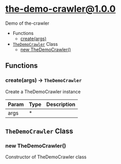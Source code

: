 # the-demo-crawler@1.0.0

Demo of the-crawler

+ Functions
  + [create(args)](#the-demo-crawler-function-create)
+ [`TheDemoCrawler`](#the-demo-crawler-classes) Class
  + [new TheDemoCrawler()](#the-demo-crawler-classes-the-demo-crawler-constructor)

## Functions

<a class='md-heading-link' name="the-demo-crawler-function-create" ></a>

### create(args) -> `TheDemoCrawler`

Create a TheDemoCrawler instance

| Param | Type | Description |
| ----- | --- | -------- |
| args | * |  |



<a class='md-heading-link' name="the-demo-crawler-classes"></a>

## `TheDemoCrawler` Class






<a class='md-heading-link' name="the-demo-crawler-classes-the-demo-crawler-constructor" ></a>

### new TheDemoCrawler()

Constructor of TheDemoCrawler class






